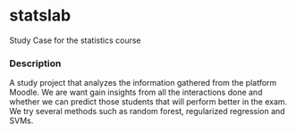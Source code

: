 # statslab
Study Case for the statistics course
### Description
A study project that analyzes the information gathered from the platform Moodle. We are want gain insights from all the interactions done and whether we can predict those students that will perform better in the exam. We try several methods such as random forest, regularized regression and SVMs.
